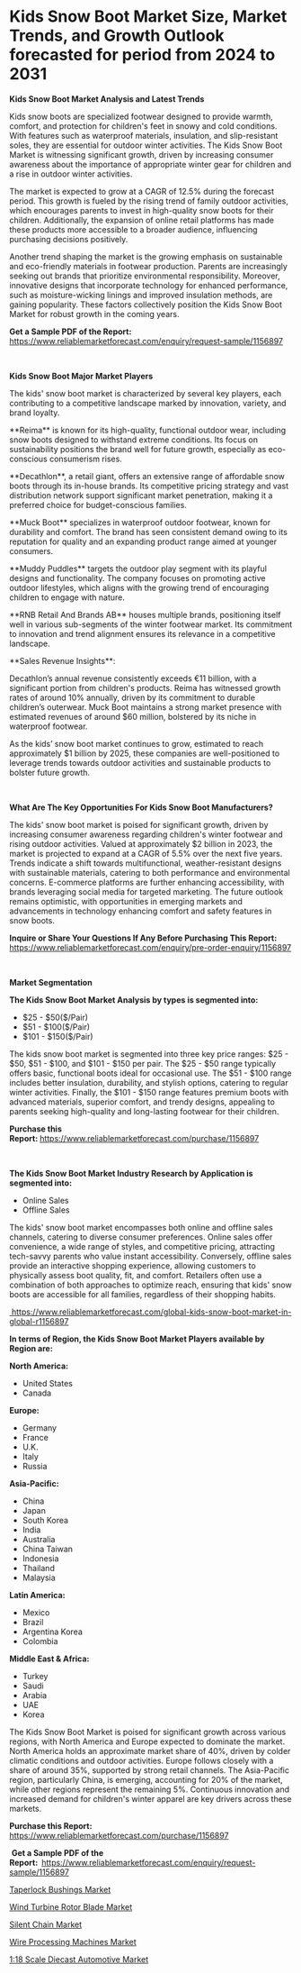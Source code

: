 <p><h1>Kids Snow Boot Market Size, Market Trends, and Growth Outlook forecasted for period from 2024 to 2031</h1></p><p><strong>Kids Snow Boot Market Analysis and Latest Trends</strong></p>
<p><p>Kids snow boots are specialized footwear designed to provide warmth, comfort, and protection for children's feet in snowy and cold conditions. With features such as waterproof materials, insulation, and slip-resistant soles, they are essential for outdoor winter activities. The Kids Snow Boot Market is witnessing significant growth, driven by increasing consumer awareness about the importance of appropriate winter gear for children and a rise in outdoor winter activities.</p><p>The market is expected to grow at a CAGR of 12.5% during the forecast period. This growth is fueled by the rising trend of family outdoor activities, which encourages parents to invest in high-quality snow boots for their children. Additionally, the expansion of online retail platforms has made these products more accessible to a broader audience, influencing purchasing decisions positively.</p><p>Another trend shaping the market is the growing emphasis on sustainable and eco-friendly materials in footwear production. Parents are increasingly seeking out brands that prioritize environmental responsibility. Moreover, innovative designs that incorporate technology for enhanced performance, such as moisture-wicking linings and improved insulation methods, are gaining popularity. These factors collectively position the Kids Snow Boot Market for robust growth in the coming years.</p></p>
<p><strong>Get a Sample PDF of the Report:&nbsp;</strong> <a href="https://www.reliablemarketforecast.com/enquiry/request-sample/1156897?utm_campaign=1129&utm_medium=2&utm_source=Github&utm_content=ia&utm_term=17112024&utm_id=kids-snow-boot">https://www.reliablemarketforecast.com/enquiry/request-sample/1156897</a></p>
<p>&nbsp;</p>
<p><strong>Kids Snow Boot Major Market Players</strong></p>
<p><p>The kids' snow boot market is characterized by several key players, each contributing to a competitive landscape marked by innovation, variety, and brand loyalty. </p><p>**Reima** is known for its high-quality, functional outdoor wear, including snow boots designed to withstand extreme conditions. Its focus on sustainability positions the brand well for future growth, especially as eco-conscious consumerism rises. </p><p>**Decathlon**, a retail giant, offers an extensive range of affordable snow boots through its in-house brands. Its competitive pricing strategy and vast distribution network support significant market penetration, making it a preferred choice for budget-conscious families.</p><p>**Muck Boot** specializes in waterproof outdoor footwear, known for durability and comfort. The brand has seen consistent demand owing to its reputation for quality and an expanding product range aimed at younger consumers. </p><p>**Muddy Puddles** targets the outdoor play segment with its playful designs and functionality. The company focuses on promoting active outdoor lifestyles, which aligns with the growing trend of encouraging children to engage with nature.</p><p>**RNB Retail And Brands AB** houses multiple brands, positioning itself well in various sub-segments of the winter footwear market. Its commitment to innovation and trend alignment ensures its relevance in a competitive landscape.</p><p>**Sales Revenue Insights**: </p><p>Decathlon’s annual revenue consistently exceeds €11 billion, with a significant portion from children's products. Reima has witnessed growth rates of around 10% annually, driven by its commitment to durable children’s outerwear. Muck Boot maintains a strong market presence with estimated revenues of around $60 million, bolstered by its niche in waterproof footwear.</p><p>As the kids’ snow boot market continues to grow, estimated to reach approximately $1 billion by 2025, these companies are well-positioned to leverage trends towards outdoor activities and sustainable products to bolster future growth.</p></p>
<p>&nbsp;</p>
<p><strong>What Are The Key Opportunities For Kids Snow Boot Manufacturers?</strong></p>
<p><p>The kids' snow boot market is poised for significant growth, driven by increasing consumer awareness regarding children's winter footwear and rising outdoor activities. Valued at approximately $2 billion in 2023, the market is projected to expand at a CAGR of 5.5% over the next five years. Trends indicate a shift towards multifunctional, weather-resistant designs with sustainable materials, catering to both performance and environmental concerns. E-commerce platforms are further enhancing accessibility, with brands leveraging social media for targeted marketing. The future outlook remains optimistic, with opportunities in emerging markets and advancements in technology enhancing comfort and safety features in snow boots.</p></p>
<p><strong>Inquire or Share Your Questions If Any Before Purchasing This Report:</strong> <a href="https://www.reliablemarketforecast.com/enquiry/pre-order-enquiry/1156897?utm_campaign=1129&utm_medium=2&utm_source=Github&utm_content=ia&utm_term=17112024&utm_id=kids-snow-boot">https://www.reliablemarketforecast.com/enquiry/pre-order-enquiry/1156897</a></p>
<p>&nbsp;</p>
<p><strong>Market Segmentation</strong></p>
<p><strong>The Kids Snow Boot Market Analysis by types is segmented into:</strong></p>
<p><ul><li>$25 - $50($/Pair)</li><li>$51 - $100($/Pair)</li><li>$101 - $150($/Pair)</li></ul></p>
<p><p>The kids snow boot market is segmented into three key price ranges: $25 - $50, $51 - $100, and $101 - $150 per pair. The $25 - $50 range typically offers basic, functional boots ideal for occasional use. The $51 - $100 range includes better insulation, durability, and stylish options, catering to regular winter activities. Finally, the $101 - $150 range features premium boots with advanced materials, superior comfort, and trendy designs, appealing to parents seeking high-quality and long-lasting footwear for their children.</p></p>
<p><strong>Purchase this Report:&nbsp;</strong><a href="https://www.reliablemarketforecast.com/purchase/1156897?utm_campaign=1129&utm_medium=2&utm_source=Github&utm_content=ia&utm_term=17112024&utm_id=kids-snow-boot">https://www.reliablemarketforecast.com/purchase/1156897</a></p>
<p>&nbsp;</p>
<p><strong>The Kids Snow Boot Market Industry Research by Application is segmented into:</strong></p>
<p><ul><li>Online Sales</li><li>Offline Sales</li></ul></p>
<p><p>The kids' snow boot market encompasses both online and offline sales channels, catering to diverse consumer preferences. Online sales offer convenience, a wide range of styles, and competitive pricing, attracting tech-savvy parents who value instant accessibility. Conversely, offline sales provide an interactive shopping experience, allowing customers to physically assess boot quality, fit, and comfort. Retailers often use a combination of both approaches to optimize reach, ensuring that kids' snow boots are accessible for all families, regardless of their shopping habits.</p></p>
<p><a href="https://www.reliablemarketforecast.com/global-kids-snow-boot-market-in-global-r1156897?utm_campaign=1129&utm_medium=2&utm_source=Github&utm_content=ia&utm_term=17112024&utm_id=kids-snow-boot">&nbsp;https://www.reliablemarketforecast.com/global-kids-snow-boot-market-in-global-r1156897</a></p>
<p><strong>In terms of Region, the Kids Snow Boot Market Players available by Region are:</strong></p>
<p>
    <p> <strong> North America: </strong>
        <ul>
            <li>United States</li>
            <li>Canada</li>
        </ul>
        </p> 
    <p> <strong> Europe: </strong>
        <ul>
            <li>Germany</li>
            <li>France</li>
            <li>U.K.</li>
            <li>Italy</li>
            <li>Russia</li>
        </ul>
        </p> 
    <p> <strong> Asia-Pacific: </strong>
        <ul>
            <li>China</li>
            <li>Japan</li>
            <li>South Korea</li>
            <li>India</li>
            <li>Australia</li>
            <li>China Taiwan</li>
            <li>Indonesia</li>
            <li>Thailand</li>
            <li>Malaysia</li>
        </ul>
        </p> 
    <p> <strong> Latin America: </strong>
        <ul>
            <li>Mexico</li>
            <li>Brazil</li>
            <li>Argentina Korea</li>
            <li>Colombia</li>
        </ul>
        </p> 
    <p> <strong> Middle East & Africa: </strong>
        <ul>
            <li>Turkey</li>
            <li>Saudi</li>
            <li>Arabia</li>
            <li>UAE</li>
            <li>Korea</li>
        </ul>
    </p>
    </p>
<p><p>The Kids Snow Boot Market is poised for significant growth across various regions, with North America and Europe expected to dominate the market. North America holds an approximate market share of 40%, driven by colder climatic conditions and outdoor activities. Europe follows closely with a share of around 35%, supported by strong retail channels. The Asia-Pacific region, particularly China, is emerging, accounting for 20% of the market, while other regions represent the remaining 5%. Continuous innovation and increased demand for children's winter apparel are key drivers across these markets.</p></p>
<p><strong>Purchase this Report: </strong><a href="https://www.reliablemarketforecast.com/purchase/1156897?utm_campaign=1129&utm_medium=2&utm_source=Github&utm_content=ia&utm_term=17112024&utm_id=kids-snow-boot">https://www.reliablemarketforecast.com/purchase/1156897</a></p>
<p>&nbsp;<strong>Get a Sample PDF of the Report:&nbsp;&nbsp;</strong><a href="https://www.reliablemarketforecast.com/enquiry/request-sample/1156897?utm_campaign=1129&utm_medium=2&utm_source=Github&utm_content=ia&utm_term=17112024&utm_id=kids-snow-boot">https://www.reliablemarketforecast.com/enquiry/request-sample/1156897</a></p>
<p><strong></strong></p>
<p><p><a href="https://www.linkedin.com/pulse/global-taperlock-bushings-market-size-trends-analysis-shvae?utm_campaign=1129&utm_medium=2&utm_source=Github&utm_content=ia&utm_term=17112024&utm_id=kids-snow-boot">Taperlock Bushings Market</a></p><p><a href="https://issuu.com/reportprime-2/docs/wind-turbine-rotor-blade-market-siz_b3624c3ae67a3f?utm_campaign=1129&utm_medium=2&utm_source=Github&utm_content=ia&utm_term=17112024&utm_id=kids-snow-boot">Wind Turbine Rotor Blade Market</a></p><p><a href="https://www.linkedin.com/pulse/global-silent-chain-market-analysis-key-trends-future-mvt3e?utm_campaign=1129&utm_medium=2&utm_source=Github&utm_content=ia&utm_term=17112024&utm_id=kids-snow-boot">Silent Chain Market</a></p><p><a href="https://issuu.com/reportprime-2/docs/wire-processing-machines-market-siz_ef4f8e32666761?utm_campaign=1129&utm_medium=2&utm_source=Github&utm_content=ia&utm_term=17112024&utm_id=kids-snow-boot">Wire Processing Machines Market</a></p><p><a href="https://github.com/GroverBarry/Market-Research-Report-List-7/blob/main/118-scale-diecast-automotive-market.md?utm_campaign=1129&utm_medium=2&utm_source=Github&utm_content=ia&utm_term=17112024&utm_id=kids-snow-boot">1:18 Scale Diecast Automotive Market</a></p></p>